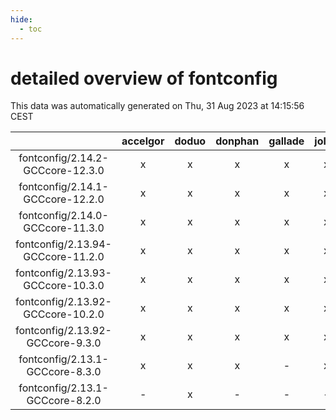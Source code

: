 ```yaml
---
hide:
  - toc
---
```


detailed overview of fontconfig
===============================


This data was automatically generated on Thu, 31 Aug 2023 at 14:15:56 CEST  

| |accelgor|doduo|donphan|gallade|joltik|skitty|swalot|victini|
| :---: | :---: | :---: | :---: | :---: | :---: | :---: | :---: | :---: |
|fontconfig/2.14.2-GCCcore-12.3.0|x|x|x|x|x|x|x|x|
|fontconfig/2.14.1-GCCcore-12.2.0|x|x|x|x|x|x|x|x|
|fontconfig/2.14.0-GCCcore-11.3.0|x|x|x|x|x|x|x|x|
|fontconfig/2.13.94-GCCcore-11.2.0|x|x|x|x|x|x|x|x|
|fontconfig/2.13.93-GCCcore-10.3.0|x|x|x|x|x|x|x|x|
|fontconfig/2.13.92-GCCcore-10.2.0|x|x|x|x|x|x|x|x|
|fontconfig/2.13.92-GCCcore-9.3.0|x|x|x|x|x|x|x|x|
|fontconfig/2.13.1-GCCcore-8.3.0|x|x|x|-|x|x|x|x|
|fontconfig/2.13.1-GCCcore-8.2.0|-|x|-|-|-|-|x|-|
